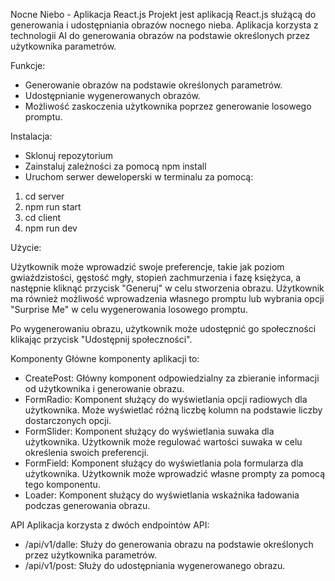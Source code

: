Nocne Niebo - Aplikacja React.js
Projekt jest aplikacją React.js służącą do generowania i udostępniania obrazów nocnego nieba. Aplikacja korzysta z technologii AI do generowania obrazów na podstawie określonych przez użytkownika parametrów.

Funkcje:

- Generowanie obrazów na podstawie określonych parametrów.
- Udostępnianie wygenerowanych obrazów.
- Możliwość zaskoczenia użytkownika poprzez generowanie losowego promptu.

Instalacja:

- Sklonuj repozytorium
- Zainstaluj zależności za pomocą npm install
- Uruchom serwer deweloperski w terminalu za pomocą:

1. cd server
2. npm run start
3. cd client
4. npm run dev

Użycie:

Użytkownik może wprowadzić swoje preferencje, takie jak poziom gwiaździstości, gęstość mgły, stopień zachmurzenia i fazę księżyca, a następnie kliknąć przycisk "Generuj" w celu stworzenia obrazu. Użytkownik ma również możliwość wprowadzenia własnego promptu lub wybrania opcji "Surprise Me" w celu wygenerowania losowego promptu.

Po wygenerowaniu obrazu, użytkownik może udostępnić go społeczności klikając przycisk "Udostępnij społeczności".

Komponenty
Główne komponenty aplikacji to:

- CreatePost: Główny komponent odpowiedzialny za zbieranie informacji od użytkownika i generowanie obrazu.
- FormRadio: Komponent służący do wyświetlania opcji radiowych dla użytkownika. Może wyświetlać różną liczbę kolumn na podstawie liczby dostarczonych opcji.
- FormSlider: Komponent służący do wyświetlania suwaka dla użytkownika. Użytkownik może regulować wartości suwaka w celu określenia swoich preferencji.
- FormField: Komponent służący do wyświetlania pola formularza dla użytkownika. Użytkownik może wprowadzić własne prompty za pomocą tego komponentu.
- Loader: Komponent służący do wyświetlania wskaźnika ładowania podczas generowania obrazu.

API
Aplikacja korzysta z dwóch endpointów API:

- /api/v1/dalle: Służy do generowania obrazu na podstawie określonych przez użytkownika parametrów.
- /api/v1/post: Służy do udostępniania wygenerowanego obrazu.
